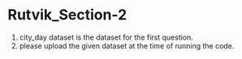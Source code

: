# Rutvik_Section-2

1. city_day dataset is the dataset for the first question.
2. please upload the given dataset at the time of running the code.
   
